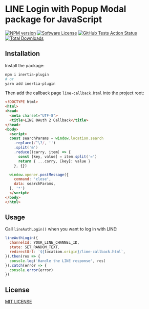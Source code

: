 # LINE Login with Popup Modal package for JavaScript

[![NPM version][ico-version]][link-npm]
[![Software License][ico-license]](LICENSE)
[![GitHub Tests Action Status][ico-github-action]][link-github-action]
[![Total Downloads][ico-downloads]][link-downloads]

## Installation

Install the package:

```bash
npm i inertia-plugin
# or
yarn add inertia-plugin
```

Then add the callback page `line-callback.html` into the project root:

```html
<!DOCTYPE html>
<html>
<head>
  <meta charset="UTF-8">
  <title>LINE OAuth 2 Callback</title>
</head>
<body>
  <script>
  const searchParams = window.location.search
    .replace(/^\?/, '')
    .split('&')
    .reduce((carry, item) => {
      const [key, value] = item.split('=')
      return { ...carry, [key]: value }
    }, {})

  window.opener.postMessage({
    command: 'close',
    data: searchParams,
  }, '*')
  </script>
</body>
</html>
```

## Usage

Call `lineAuthLogin()` when you want to log in with LINE:

```js
lineAuthLogin({
  channelId: YOUR_LINE_CHANNEL_ID,
  state: SET_RANDOM_TEXT,
  redirectUrl: `${location.origin}/line-callback.html`,
}).then(res => {
  console.log('Handle the LINE response', res)
}).catch(error => {
  console.error(error)
})
```

## License

[MIT LICENSE](LICENSE)

[ico-version]: https://img.shields.io/npm/v/line-popup-login?style=flat-square
[ico-license]: https://img.shields.io/badge/license-MIT-brightgreen?style=flat-square
[ico-github-action]: https://img.shields.io/github/actions/workflow/status/ycs77/line-popup-login/tests.yml?branch=main&label=tests&style=flat-square
[ico-downloads]: https://img.shields.io/npm/dt/line-popup-login?style=flat-square

[link-npm]: https://www.npmjs.com/package/line-popup-login
[link-github-action]: https://github.com/ycs77/line-popup-login/actions/workflows/tests.yml?query=branch%3Amain
[link-downloads]: https://www.npmjs.com/package/line-popup-login
